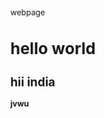 <html>
  <head>
    <tittle>webpage</tittle>
  </head>
  <body>
    <h1>hello world</h1>
    <h2>hii india</h2>
    <b>jvwu</b>
  </body>
</html>
